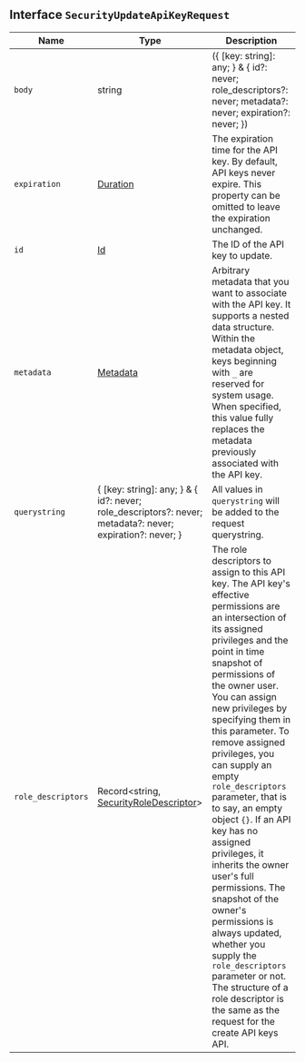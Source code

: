 ## Interface `SecurityUpdateApiKeyRequest`

| Name | Type | Description |
| - | - | - |
| `body` | string | ({ [key: string]: any; } & { id?: never; role_descriptors?: never; metadata?: never; expiration?: never; }) | All values in `body` will be added to the request body. |
| `expiration` | [Duration](./Duration.md) | The expiration time for the API key. By default, API keys never expire. This property can be omitted to leave the expiration unchanged. |
| `id` | [Id](./Id.md) | The ID of the API key to update. |
| `metadata` | [Metadata](./Metadata.md) | Arbitrary metadata that you want to associate with the API key. It supports a nested data structure. Within the metadata object, keys beginning with `_` are reserved for system usage. When specified, this value fully replaces the metadata previously associated with the API key. |
| `querystring` | { [key: string]: any; } & { id?: never; role_descriptors?: never; metadata?: never; expiration?: never; } | All values in `querystring` will be added to the request querystring. |
| `role_descriptors` | Record<string, [SecurityRoleDescriptor](./SecurityRoleDescriptor.md)> | The role descriptors to assign to this API key. The API key's effective permissions are an intersection of its assigned privileges and the point in time snapshot of permissions of the owner user. You can assign new privileges by specifying them in this parameter. To remove assigned privileges, you can supply an empty `role_descriptors` parameter, that is to say, an empty object `{}`. If an API key has no assigned privileges, it inherits the owner user's full permissions. The snapshot of the owner's permissions is always updated, whether you supply the `role_descriptors` parameter or not. The structure of a role descriptor is the same as the request for the create API keys API. |
